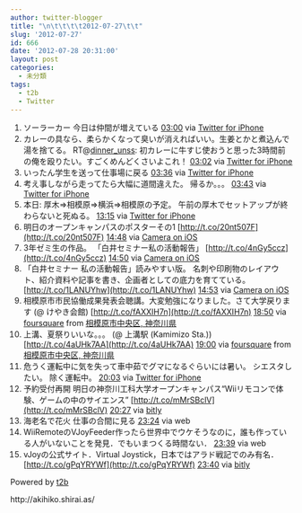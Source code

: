```yaml
---
author: twitter-blogger
title: "\n\t\t\t\t2012-07-27\t\t"
slug: '2012-07-27'
id: 666
date: '2012-07-28 20:31:00'
layout: post
categories:
  - 未分類
tags:
  - t2b
  - Twitter
---
```


<div xmlns:georss="http://www.georss.org/georss">

1.  <span><span>ソーラーカー 今日は仲間が増えている</span> <span>[<span>03:00</span>](http://twitter.com/o_ob/status/228852380505088000) <span>via [Twitter for iPhone](http://twitter.com/download/iphone)</span></span></span>
2.  <span><span>カレーの具なら、柔らかくなって臭いが消えればいい。生姜とかと煮込んで湯を捨てる。 RT@[dinner_unss](http://twitter.com/dinner_unss "dinner_unss"): 初カレーに牛すじ使おうと思った3時間前の俺を殴りたい。すごくめんどくさいよこれ！</span> <span>[<span>03:02</span>](http://twitter.com/o_ob/status/228852942315339776) <span>via [Twitter for iPhone](http://twitter.com/download/iphone)</span></span></span>
3.  <span><span>いったん学生を送って仕事場に戻る</span> <span>[<span>03:36</span>](http://twitter.com/o_ob/status/228861353530642432) <span>via [Twitter for iPhone](http://twitter.com/download/iphone)</span></span></span>
4.  <span><span>考え事しながら走ってたら大幅に道間違えた。 帰るか。。。</span> <span>[<span>03:43</span>](http://twitter.com/o_ob/status/228863226643890178) <span>via [Twitter for iPhone](http://twitter.com/download/iphone)</span></span></span>
5.  <span><span>本日: 厚木⇒相模原⇒横浜⇒相模原の予定。 午前の厚木でセットアップが終わらないと死ぬる。</span> <span>[<span>13:15</span>](http://twitter.com/o_ob/status/229007131322490880) <span>via [Twitter for iPhone](http://twitter.com/download/iphone)</span></span></span>
6.  <span><span>明日のオープンキャンパスのポスターその1 [http://t.co/20nt507F](http://t.co/20nt507F)</span> <span>[<span>14:48</span>](http://twitter.com/o_ob/status/229030593512480768) <span>via [Camera on iOS](http://www.apple.com)</span></span></span>
7.  <span><span>3年ゼミ生の作品。 「白井セミナー私の活動報告」 [http://t.co/4nGy5ccz](http://t.co/4nGy5ccz)</span> <span>[<span>14:50</span>](http://twitter.com/o_ob/status/229031044723122176) <span>via [Camera on iOS](http://www.apple.com)</span></span></span>
8.  <span><span>「白井セミナー 私の活動報告」読みやすい版。 名刺や印刷物のレイアウト、紹介資料や記事を書き、企画者としての底力を育てている。 [http://t.co/1LANUYhw](http://t.co/1LANUYhw)</span> <span>[<span>14:53</span>](http://twitter.com/o_ob/status/229031875480547328) <span>via [Camera on iOS](http://www.apple.com)</span></span></span>
9.  <span><span>相模原市市民協働成果発表会聴講。大変勉強になりました。さて大学戻ります (@ けやき会館) [http://t.co/fAXXIH7n](http://t.co/fAXXIH7n)</span> <span>[<span>18:50</span>](http://twitter.com/o_ob/status/229091365936574464) <span>via [foursquare](http://foursquare.com)</span> from [相模原市中央区, 神奈川県<span></span>](http://maps.google.com/maps?q=35.56938987,139.37462926)</span></span>
10.  <span><span>上溝、夏祭りいいな。。。 (@ 上溝駅 (Kamimizo Sta.)) [http://t.co/4aUHk7AA](http://t.co/4aUHk7AA)</span> <span>[<span>19:00</span>](http://twitter.com/o_ob/status/229093856484933632) <span>via [foursquare](http://foursquare.com)</span> from [相模原市中央区, 神奈川県<span></span>](http://maps.google.com/maps?q=35.55766871,139.36328351)</span></span>
11.  <span><span>危うく運転中に気を失って車中茹でグマになるぐらいには暑い。 シエスタしたい。 除く運転中。</span> <span>[<span>20:03</span>](http://twitter.com/o_ob/status/229109819624275969) <span>via [Twitter for iPhone](http://twitter.com/download/iphone)</span></span></span>
12.  <span><span>予約受付再開 明日の神奈川工科大学オープンキャンパス“Wiiリモコンで体験、ゲームの中のサイエンス” [http://t.co/mMrSBclV](http://t.co/mMrSBclV)</span> <span>[<span>20:27</span>](http://twitter.com/o_ob/status/229115924450512897) <span>via [bitly](http://bitly.com)</span></span></span>
13.  <span><span>海老名で花火 仕事の合間に見る</span> <span>[<span>23:24</span>](http://twitter.com/o_ob/status/229160491979784192) <span>via web</span></span></span>
14.  <span><span>WiiRemoteのVJoyFeeder作ったら世界中でウケそうなのに，誰も作っている人がいないことを発見．でもいまつくる時間ない．</span> <span>[<span>23:39</span>](http://twitter.com/o_ob/status/229164135240327169) <span>via web</span></span></span>
15.  <span><span>vJoyの公式サイト．Virtual Joystick，日本ではアラド戦記でのみ有名． [http://t.co/gPqYRYWf](http://t.co/gPqYRYWf)</span> <span>[<span>23:40</span>](http://twitter.com/o_ob/status/229164331558899713) <span>via [bitly](http://bitly.com)</span></span></span>

</div>

Powered by [t2b](http://t2b.utilz.jp/)

<div>http://akihiko.shirai.as/</div>